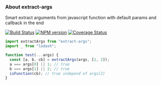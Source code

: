 ### About extract-args
Smart extract arguments from javascript function with default params and callback in the end 

[![Build Status](https://travis-ci.org/lexich/extract-args.svg)](https://travis-ci.org/lexich/extract-args)
[![NPM version](https://badge.fury.io/js/extract-args.svg)](http://badge.fury.io/js/extract-args)
[![Coverage Status](https://coveralls.io/repos/lexich/extract-args/badge.svg?branch=master&service=github)](https://coveralls.io/github/lexich/extract-args?branch=master)

```js
import extractArgs from "extract-args";
import _ from "lodash";

function test(...args) {
  const [a, b, cb] = extractArgs(args, [1, 2]);
  a === args[0] || 1; // true
  b === args[1] || 2; // true
  isFunction(cb); // true independ of args[2]
}
```
